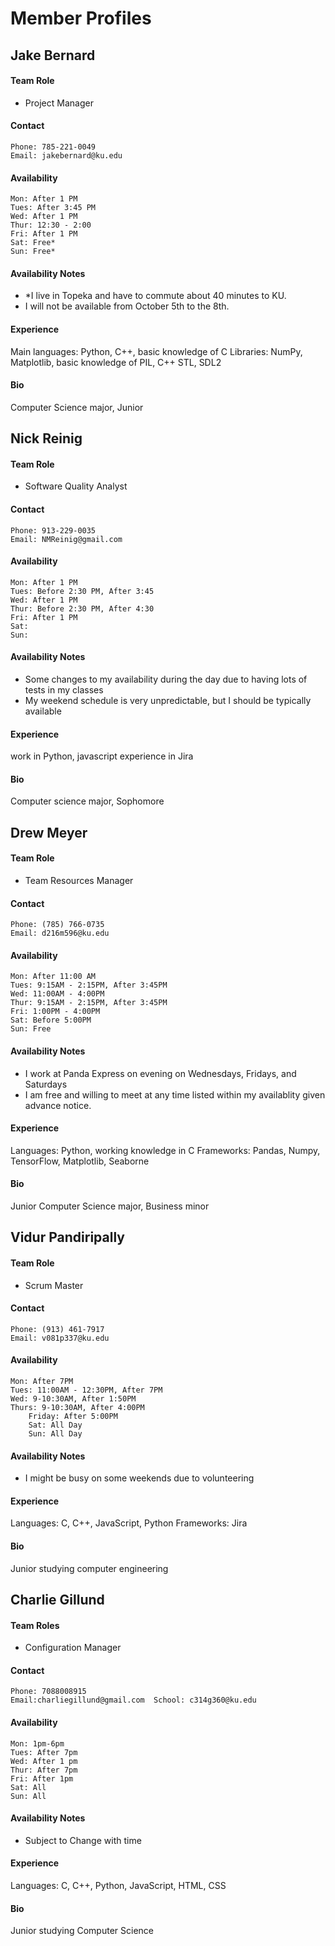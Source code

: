 # Member Profiles

<!--
TEMPLATE
## Member Name
#### Team Role
- <Roles>
#### Contact
	Phone:
	Email:
#### Availability
	Mon:
	Tues:
	Wed:
	Thur:
	Fri:
	Sat:
	Sun:
#### Availability Notes
  - <Notes on availability>
  - <Notes on availability>
#### Experience
  <your areas of expertise>
#### Bio
  <very short bio -- year, major, etc>
END TEMPLATE -->

## Jake Bernard
#### Team Role
- Project Manager
#### Contact
	Phone: 785-221-0049
	Email: jakebernard@ku.edu
#### Availability
	Mon: After 1 PM
	Tues: After 3:45 PM
	Wed: After 1 PM
	Thur: 12:30 - 2:00
	Fri: After 1 PM
	Sat: Free*
	Sun: Free*
#### Availability Notes
  - *I live in Topeka and have to commute about 40 minutes to KU.
  - I will not be available from October 5th to the 8th.
#### Experience
  Main languages: Python, C++, basic knowledge of C
  Libraries: NumPy, Matplotlib, basic knowledge of PIL, C++ STL, SDL2
#### Bio
  Computer Science major, Junior 

## Nick Reinig
#### Team Role
- Software Quality Analyst
#### Contact
	Phone: 913-229-0035
	Email: NMReinig@gmail.com
#### Availability
	Mon: After 1 PM
	Tues: Before 2:30 PM, After 3:45
	Wed: After 1 PM
	Thur: Before 2:30 PM, After 4:30
	Fri: After 1 PM
	Sat:
	Sun:
#### Availability Notes
  - Some changes to my availability during the day due to having lots of tests in my classes
  - My weekend schedule is very unpredictable, but I should be typically available
#### Experience
  work in Python, javascript
  experience in Jira
#### Bio
  Computer science major, Sophomore

## Drew Meyer
#### Team Role
- Team Resources Manager
#### Contact
	Phone: (785) 766-0735
	Email: d216m596@ku.edu
#### Availability
	Mon: After 11:00 AM
	Tues: 9:15AM - 2:15PM, After 3:45PM
	Wed: 11:00AM - 4:00PM
	Thur: 9:15AM - 2:15PM, After 3:45PM
	Fri: 1:00PM - 4:00PM
	Sat: Before 5:00PM
	Sun: Free
#### Availability Notes
  - I work at Panda Express on evening on Wednesdays, Fridays, and Saturdays
  - I am free and willing to meet at any time listed within my availablity given advance notice.
#### Experience
  Languages: Python, working knowledge in C
  Frameworks: Pandas, Numpy, TensorFlow, Matplotlib, Seaborne
#### Bio
  Junior Computer Science major, Business minor

## Vidur Pandiripally
#### Team Role
- Scrum Master
#### Contact
  	Phone: (913) 461-7917
   	Email: v081p337@ku.edu
#### Availability 
	Mon: After 7PM
 	Tues: 11:00AM - 12:30PM, After 7PM
  	Wed: 9-10:30AM, After 1:50PM
   	Thurs: 9-10:30AM, After 4:00PM
    	Friday: After 5:00PM
    	Sat: All Day
    	Sun: All Day
#### Availability Notes
- I might be busy on some weekends due to volunteering
#### Experience
 Languages: C, C++, JavaScript, Python
 Frameworks: Jira
#### Bio
 Junior studying computer engineering




## Charlie Gillund
#### Team Roles
- Configuration Manager
#### Contact
	Phone: 7088008915
	Email:charliegillund@gmail.com  School: c314g360@ku.edu
#### Availability
	Mon: 1pm-6pm
	Tues: After 7pm
	Wed: After 1 pm
	Thur: After 7pm
	Fri: After 1pm
	Sat: All
	Sun: All
#### Availability Notes
- Subject to Change with time 
#### Experience
  Languages: C, C++, Python, JavaScript, HTML, CSS
#### Bio
  Junior studying Computer Science
